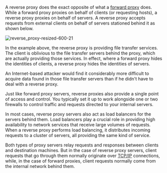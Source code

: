 A reverse proxy does the exact opposite of what a [forward proxy](../terms/proxy.md) does. While a forward proxy proxies on behalf of clients (or requesting hosts), a reverse proxy proxies on behalf of servers. A reverse proxy accepts requests from external clients on behalf of servers stationed behind it as shown below.

![reverse_proxy-resized-600-21](https://www.jscape.com/hs-fs/hubfs/social-suggested-images/reverse_proxy-resized-600-21.png?width=600&name=reverse_proxy-resized-600-21.png)

In the example above, the reverse proxy is providing file transfer services. The client is oblivious to the file transfer servers behind the proxy, which are actually providing those services. In effect, where a forward proxy hides the identities of clients, a reverse proxy hides the identities of servers.

An Internet-based attacker would find it considerably more difficult to acquire data found in those file transfer servers than if he didn't have to deal with a reverse proxy.

Just like forward proxy servers, reverse proxies also provide a single point of access and control. You typically set it up to work alongside one or two firewalls to control traffic and requests directed to your internal servers.

In most cases, reverse proxy servers also act as load balancers for the servers behind them. Load balancers play a crucial role in providing high availability to network services that receive large volumes of requests. When a reverse proxy performs load balancing, it distributes incoming requests to a cluster of servers, all providing the same kind of service. 

Both types of proxy servers relay requests and responses between clients and destination machines. But in the case of reverse proxy servers, client requests that go through them normally originate over [TCP/IP](../networking/tcpip.md) connections, while, in the case of forward proxies, client requests normally come from the internal network behind them.